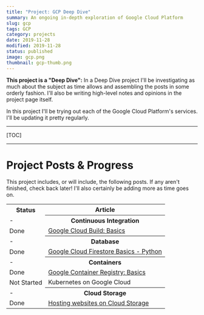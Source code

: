 ```yaml
---
title: "Project: GCP Deep Dive"
summary: An ongoing in-depth exploration of Google Cloud Platform
slug: gcp
tags: GCP
category: projects
date: 2019-11-28
modified: 2019-11-28
status: published
image: gcp.png
thumbnail: gcp-thumb.png
---
```



**This project is a "Deep Dive":** In a Deep Dive project I'll be investigating
as much about the subject as time allows and assembling the posts in some
orderly fashion. I'll also be writing high-level notes and opinions in the
project page itself.


In this project I'll be trying out each of the Google Cloud Platform's
services. I'll be updating it pretty regularly.

---

[TOC]

---


# Project Posts & Progress

This project includes, or will include, the following posts.
If any aren't finished, check back later! I'll also certainly be adding more
as time goes on.

<table class="project-table">
  <tr>
    <th>Status</th>
    <th>Article</th>
  </tr>
	<tr>
		<td>-</td>
		<th>Continuous Integration</th>
	</tr>
  <tr>
    <td>Done</td>
    <td>
      <a href="/google-cloud-build.html">
        Google Cloud Build: Basics
      </a>
    </td>
  </tr>
  <tr>
    <td>-</td>
    <th>Database</th>
  </tr>
  <tr>
    <td>Done</td>
    <td>
      <a href="/gcp-firestore-python.html">
        Google Cloud Firestore Basics - Python
      </a>
    </td>
  </tr>
  <tr>
    <td>-</td>
    <th>Containers</th>
  </tr>
  <tr>
    <td>Done</td>
    <td>
      <a href="/google-container-registry.html">
        Google Container Registry: Basics
      </a>
    </td>
  </tr>
  <tr>
    <td>Not Started</td>
    <td>Kubernetes on Google Cloud</td>
  </tr>
  <tr>
    <td>-</td>
    <th>Cloud Storage</th>
  </tr>
  <tr>
    <td>Done</td>
    <td>
      <a href="/google-cloud-storage-website.html">
        Hosting websites on Cloud Storage
      </a>
    </td>
  </tr>
</table>

